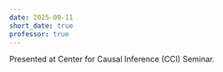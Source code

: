 ```yaml
---
date: 2025-09-11
short_date: true
professor: true
---
```


Presented at Center for Causal Inference (CCI) Seminar.